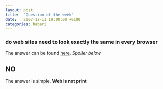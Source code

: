 ```yaml
---
layout: post
title:  "Question of the week"
date:   2007-12-11 10:00:00 +0100
categories: habari
---
```

<h3>do web sites need to look exactly the same in every browser</h3>
<p>The answer can be found <a href="http://dowebsitesneedtolookexactlythesameineverybrowser.com/">here</a>.
<em>Spoiler below</em></p>





<h2>NO</h2>
<p>The answer is simple, <strong>Web is not print</strong></p>

